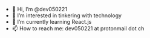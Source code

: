 - 👋 Hi, I’m @dev050221
- 👀 I’m interested in tinkering with technology
- 🌱 I’m currently learning React.js
- 📫 How to reach me: dev050221 at protonmail dot ch

<!---
dev050221/dev050221 is a ✨ special ✨ repository because its `README.md` (this file) appears on your GitHub profile.
You can click the Preview link to take a look at your changes.
--->
